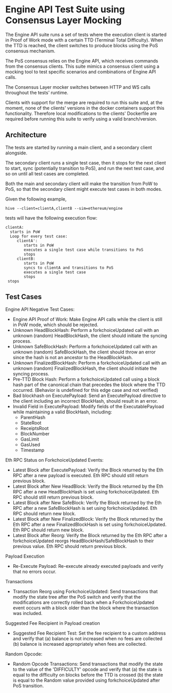 # Engine API Test Suite using Consensus Layer Mocking

The Engine API suite runs a set of tests where the execution client is started in Proof of Work mode with a certain TTD (Terminal Total Difficulty). When the TTD is reached, the client switches to produce blocks using the PoS consensus mechanism.

The PoS consensus relies on the Engine API, which receives commands from the consensus clients. This suite mimics a consensus client using a mocking tool to test specific scenarios and combinations of Engine API calls.

The Consensus Layer mocker switches between HTTP and WS calls throughout the tests' runtime.

Clients with support for the merge are required to run this suite and, at the moment, none of the clients' versions in the docker containers support this functionality. Therefore local modifications to the clients' Dockerfile are required before running this suite to verify using a valid branch/version.

## Architecture

The tests are started by running a main client, and a secondary client alongside.

The secondary client runs a single test case, then it stops for the next client to start, sync (potentially transition to PoS), and run the next test case, and so on until all test cases are completed.

Both the main and secondary client will make the transition from PoW to PoS, so that the secondary client might execute test cases in both modes.

Given the following example,

    hive --client=clientA,clientB --sim=ethereum/engine

tests will have the following execution flow: 

    clientA:
      starts in PoW
      Loop for every test case:
         clientA':
            starts in PoW
            executes a single test case while transitions to PoS
            stops
         clientB:
            starts in PoW
            syncs to clientA and transitions to PoS
            executes a single test case
            stops
     stops

## Test Cases

Engine API Negative Test Cases:
- Engine API Proof of Work: Make Engine API calls while the client is still in PoW mode, which should be rejected.
- Unknown HeadBlockHash: Perform a forkchoiceUpdated call with an unknown (random) HeadBlockHash, the client should initiate the syncing process.
- Unknown SafeBlockHash: Perform a forkchoiceUpdated call with an unknown (random) SafeBlockHash, the client should throw an error since the hash is not an ancestor to the HeadBlockHash.
- Unknown FinalizedBlockHash: Perform a forkchoiceUpdated call with an unknown (random) FinalizedBlockHash, the client should initiate the syncing process.
- Pre-TTD Block Hash: Perform a forkchoiceUpdated call using a block hash part of the canonical chain that precedes the block where the TTD occurred. (Behavior is undefined for this edge case and not verified)
- Bad blockhash on ExecutePayload: Send an ExecutePayload directive to the client including an incorrect BlockHash, should result in an error.
- Invalid Field in ExecutePayload: Modify fields of the ExecutablePayload while maintaining a valid BlockHash, including:
   - ParentHash
   - StateRoot
   - ReceiptsRoot
   - BlockNumber
   - GasLimit
   - GasUsed
   - Timestamp

Eth RPC Status on ForkchoiceUpdated Events:
- Latest Block after ExecutePayload: Verify the Block returned by the Eth RPC after a new payload is executed. Eth RPC should still return previous block.
- Latest Block after New HeadBlock: Verify the Block returned by the Eth RPC after a new HeadBlockHash is set using forkchoiceUpdated. Eth RPC should still return previous block.
- Latest Block after New SafeBlock: Verify the Block returned by the Eth RPC after a new SafeBlockHash is set using forkchoiceUpdated. Eth RPC should return new block.
- Latest Block after New FinalizedBlock: Verify the Block returned by the Eth RPC after a new FinalizedBlockHash is set using forkchoiceUpdated. Eth RPC should return new block.
- Latest Block after Reorg: Verify the Block returned by the Eth RPC after a forkchoiceUpdated reorgs HeadBlockHash/SafeBlockHash to their previous value. Eth RPC should return previous block.

Payload Execution
- Re-Execute Payload: Re-execute already executed payloads and verify that no errors occur.

Transactions
- Transaction Reorg using ForkchoiceUpdated: Send transactions that modify the state tree after the PoS switch and verify that the modifications are correctly rolled back when a ForkchoiceUpdated event occurs with a block older than the block where the transaction was included.

Suggested Fee Recipient in Payload creation
- Suggested Fee Recipient Test: Set the fee recipient to a custom address and verify that (a) balance is not increased when no fees are collected (b) balance is increased appropriately when fees are collected.

Random Opcode:
- Random Opcode Transactions: Send transactions that modify the state to the value of the 'DIFFICULTY' opcode and verify that (a) the state is equal to the difficulty on blocks before the TTD is crossed (b) the state is equal to the Random value provided using forkchoiceUpdated after PoS transition.